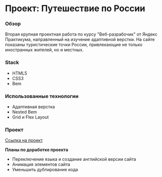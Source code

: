 # Проект: Путешествие по России

### Обзор

Вторая крупная проектная работа по курсу "Веб-разрабочик" от Яндекс Практикума, направленный на изучение адаптивной верстки. На сайте показаны туристические точки России, привлекающие не только иностранных жителей, но и местных.

### **Stack**

- HTML5
- CSS3
- Bem

### **Использованные технологии**

- Адаптивная верстка
- Nested Bem
- Grid и Flex Layout

### Проект

[Ссылка на проект]()

**Планы по доработке проектa**

- Переключение языка и создание английской версии сайта
- Анимация элементов сайта
- Уменьшить дублирование кода
